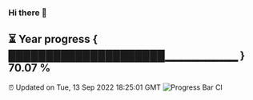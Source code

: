 ### Hi there 👋
⏳ Year progress { █████████████████████▁▁▁▁▁▁▁▁▁ } 70.07 %
---
⏰ Updated on Tue, 13 Sep 2022 18:25:01 GMT
![Progress Bar CI](https://github.com/liununu/liununu/workflows/Progress%20Bar%20CI/badge.svg)
